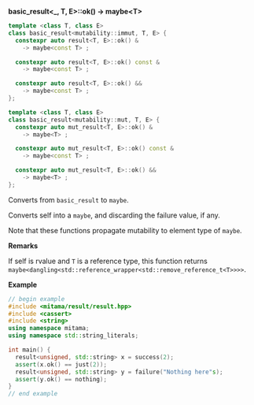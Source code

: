 **basic_result&lt;_, T, E&gt;::ok() -> maybe&lt;T&gt;**

```cpp
template <class T, class E>
class basic_result<mutability::immut, T, E> {
  constexpr auto result<T, E>::ok() &
    -> maybe<const T> ;

  constexpr auto result<T, E>::ok() const &
    -> maybe<const T> ;

  constexpr auto result<T, E>::ok() &&
    -> maybe<const T> ;
};

template <class T, class E>
class basic_result<mutability::mut, T, E> {
  constexpr auto mut_result<T, E>::ok() &
    -> maybe<T> ;

  constexpr auto mut_result<T, E>::ok() const &
    -> maybe<const T> ;

  constexpr auto mut_result<T, E>::ok() &&
    -> maybe<T> ;
};
```

Converts from `basic_result` to `maybe`.

Converts self into a `maybe`, and discarding the failure value, if any.

Note that these functions propagate mutability to element type of `maybe`.

**Remarks**

If self is rvalue and `T` is a reference type,
this function returns `maybe<dangling<std::reference_wrapper<std::remove_reference_t<T>>>>`.

**Example**

```cpp
// begin example
#include <mitama/result/result.hpp>
#include <cassert>
#include <string>
using namespace mitama;
using namespace std::string_literals;

int main() {
  result<unsigned, std::string> x = success(2);
  assert(x.ok() == just(2));
  result<unsigned, std::string> y = failure("Nothing here"s);
  assert(y.ok() == nothing);
}
// end example
```
